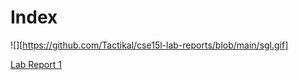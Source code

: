 # Index
![][https://github.com/Tactikal/cse15l-lab-reports/blob/main/sgl.gif]

[Lab Report 1](https://tactikal.github.io/cse15l-lab-reports/lab-report-1-week-2.html)


